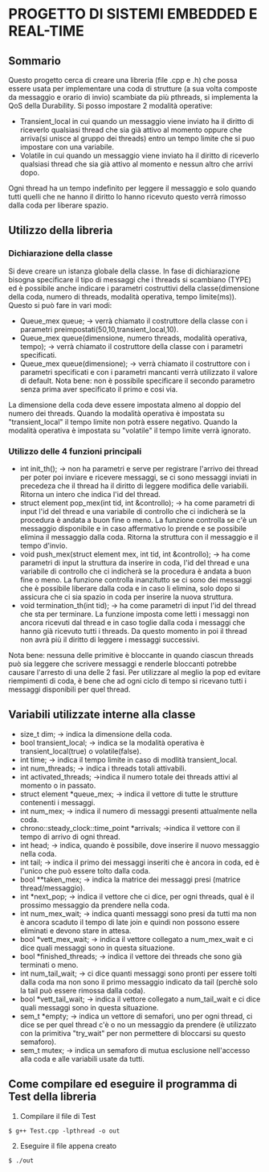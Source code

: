 # PROGETTO DI SISTEMI EMBEDDED E REAL-TIME

## Sommario
Questo progetto cerca di creare una libreria (file .cpp e .h) che possa essere usata per implementare una coda di strutture (a sua volta composte da messaggio e orario di invio) scambiate da più pthreads, si implementa la QoS della Durability.
Si posso impostare 2 modalità operative:
* Transient_local in cui quando un messaggio viene inviato ha il diritto di riceverlo qualsiasi thread che sia già attivo al momento oppure che arriva(si unisce al gruppo dei threads) entro un tempo limite che si puo impostare con una variabile.
* Volatile in cui quando un messaggio viene inviato ha il diritto di riceverlo qualsiasi thread che sia già attivo al momento e nessun altro che arrivi dopo.

Ogni thread ha un tempo indefinito per leggere il messaggio e solo quando tutti quelli che ne hanno il diritto lo hanno ricevuto questo verrà rimosso dalla coda per liberare spazio.

## Utilizzo della libreria

### Dichiarazione della classe
Si deve creare un istanza globale della classe.
In fase di dichiarazione bisogna specificare il tipo di messaggi che i threads si scambiano (TYPE) ed è possibile anche indicare i parametri costruttivi della classe(dimensione della coda, numero di threads, modalità operativa, tempo limite(ms)).
Questo si può fare in vari modi:
* Queue_mex<TYPE> queue; -> verrà chiamato il costruttore della classe con i parametri preimpostati(50,10,transient_local,10).
* Queue_mex<TYPE> queue(dimensione, numero threads, modalità operativa, tempo); -> verrà chiamato il costruttore della classe con i parametri specificati.
* Queue_mex<TYPE> queue(dimensione); -> verrà chiamato il costruttore con i parametri specificati e con i parametri mancanti verrà utilizzato il valore di default. Nota bene: non è possibile specificare il secondo parametro senza prima aver specificato il primo e cosi via.

La dimensione della coda deve essere impostata almeno al doppio del numero dei threads.
Quando la modalità operativa è impostata su "transient_local" il tempo limite non potrà essere negativo.
Quando la modalità operativa è impostata su "volatile" il tempo limite verrà ignorato.

### Utilizzo delle 4 funzioni principali

* int init_th(); -> non ha parametri e serve per registrare l'arrivo dei thread per poter poi inviare e ricevere messaggi, se ci sono messaggi inviati in precedeza che il thread ha il diritto di leggere modifica delle variabili. Ritorna un intero che indica l'id del thread.
* struct element<TYPE> pop_mex(int tid, int &controllo); -> ha come parametri di input l'id del thread e una variabile di controllo che ci indicherà se la procedura è andata a buon fine o meno. La funzione controlla se c'è un messaggio disponibile e in caso affermativo lo prende e se possibile elimina il messaggio dalla coda. Ritorna la struttura con il messaggio e il tempo d'invio.  
* void push_mex(struct element<TYPE> mex, int tid, int &controllo); -> ha come parametri di input la struttura da inserire in coda, l'id del thread e una variabile di controllo che ci indicherà se la procedura è andata a buon fine o meno. La funzione controlla inanzitutto se ci sono dei messaggi che è possibile liberare dalla coda e in caso li elimina, solo dopo si assicura che ci sia spazio in coda per inserire la nuova struttura.
* void termination_th(int tid); -> ha come parametri di input l'id del thread che sta per terminare. La funzione imposta come letti i messaggi non ancora ricevuti dal thread e in caso toglie dalla coda i messaggi che hanno già ricevuto tutti i threads. Da questo momento in poi il thread non avrà più il diritto di leggere i messaggi successivi. 

Nota bene: nessuna delle primitive è bloccante in quando ciascun threads può sia leggere che scrivere messaggi e renderle bloccanti potrebbe causare l'arresto di una delle 2 fasi. Per utilizzare al meglio la pop ed evitare riempimenti di coda, è bene che ad ogni ciclo di tempo si ricevano tutti i messaggi disponibili per quel thread.

## Variabili utilizzate interne alla classe

* size_t dim; -> indica la dimensione della coda.
* bool transient_local; -> indica se la modalità operativa è transient_local(true) o volatile(false).
* int time; -> indica il tempo limite in caso di modlità transient_local.
* int num_threads; -> indica i threads totali attivabili.
* int activated_threads; ->indica il numero totale dei threads attivi al momento o in passato.
* struct element<T> *queue_mex; -> indica il vettore di tutte le strutture contenenti i messaggi.
* int num_mex; -> indica il numero di messaggi presenti attualmente nella coda.
* chrono::steady_clock::time_point *arrivals; ->indica il vettore con il tempo di arrivo di ogni thread.
* int head; -> indica, quando è possibile, dove inserire  il nuovo messaggio nella coda.
* int tail; -> indica il primo dei messaggi inseriti che è ancora in coda, ed è l'unico che può essere tolto dalla coda.
* bool **taken_mex; -> indica la matrice dei messaggi presi (matrice thread/messaggio).
* int *next_pop; -> indica il vettore che ci dice, per ogni threads, qual è il prossimo messaggio da prendere nella coda.
* int num_mex_wait; -> indica quanti messaggi sono presi da tutti ma non è ancora scaduto il tempo di late join e quindi non possono essere eliminati e devono stare in attesa.
* bool *vett_mex_wait; -> indica il vettore collegato a num_mex_wait e ci dice quali messaggi sono in questa situazione.
* bool *finished_threads; -> indica il vettore dei threads che sono già terminati o meno.
* int num_tail_wait; -> ci dice quanti messaggi sono pronti per essere tolti dalla coda ma non sono il primo messaggio indicato da tail (perchè solo la tail può essere rimossa dalla coda).
* bool *vett_tail_wait; -> indica il vettore collegato a num_tail_wait e ci dice quali messaggi sono in questa situazione.
* sem_t *empty; -> indica un vettore di semafori, uno per ogni thread, ci dice se per quel thread c'è o no un messaggio da prendere (è utilizzato con la primitiva "try_wait" per non permettere di bloccarsi su questo semaforo).
* sem_t mutex; -> indica un semaforo di mutua esclusione nell'accesso alla coda e alle variabili usate da tutti.

## Come compilare ed eseguire il programma di Test della libreria

1. Compilare il file di Test
```
$ g++ Test.cpp -lpthread -o out
```
2. Eseguire il file appena creato
```
$ ./out
```